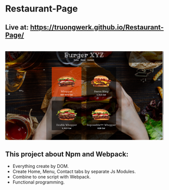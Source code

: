 # Restaurant-Page
## Live at: https://truongwerk.github.io/Restaurant-Page/
# 
![Screen Shot](Screenshot.png)

## This project about Npm and Webpack:
- Everything create by DOM.
- Create Home, Menu, Contact tabs by separate Js Modules.
- Combine to one script with Webpack.
- Functional programming.